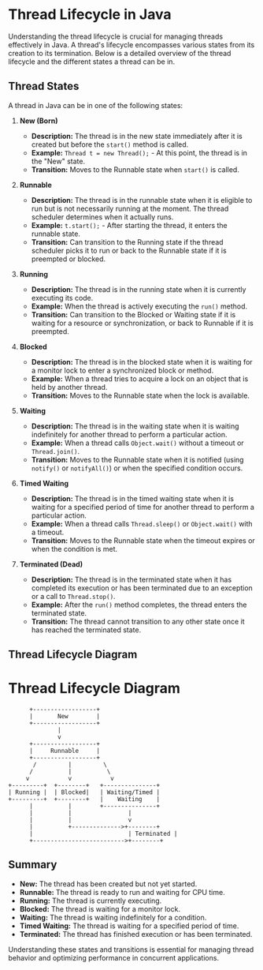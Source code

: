 # Thread Lifecycle in Java

Understanding the thread lifecycle is crucial for managing threads effectively in Java. A thread's lifecycle encompasses various states from its creation to its termination. Below is a detailed overview of the thread lifecycle and the different states a thread can be in.

## Thread States

A thread in Java can be in one of the following states:

1. **New (Born)**
    - **Description:** The thread is in the new state immediately after it is created but before the `start()` method is called.
    - **Example:** `Thread t = new Thread();` - At this point, the thread is in the "New" state.
    - **Transition:** Moves to the Runnable state when `start()` is called.

2. **Runnable**
    - **Description:** The thread is in the runnable state when it is eligible to run but is not necessarily running at the moment. The thread scheduler determines when it actually runs.
    - **Example:** `t.start();` - After starting the thread, it enters the runnable state.
    - **Transition:** Can transition to the Running state if the thread scheduler picks it to run or back to the Runnable state if it is preempted or blocked.

3. **Running**
    - **Description:** The thread is in the running state when it is currently executing its code.
    - **Example:** When the thread is actively executing the `run()` method.
    - **Transition:** Can transition to the Blocked or Waiting state if it is waiting for a resource or synchronization, or back to Runnable if it is preempted.

4. **Blocked**
    - **Description:** The thread is in the blocked state when it is waiting for a monitor lock to enter a synchronized block or method.
    - **Example:** When a thread tries to acquire a lock on an object that is held by another thread.
    - **Transition:** Moves to the Runnable state when the lock is available.

5. **Waiting**
    - **Description:** The thread is in the waiting state when it is waiting indefinitely for another thread to perform a particular action.
    - **Example:** When a thread calls `Object.wait()` without a timeout or `Thread.join()`.
    - **Transition:** Moves to the Runnable state when it is notified (using `notify()` or `notifyAll()`) or when the specified condition occurs.

6. **Timed Waiting**
    - **Description:** The thread is in the timed waiting state when it is waiting for a specified period of time for another thread to perform a particular action.
    - **Example:** When a thread calls `Thread.sleep()` or `Object.wait()` with a timeout.
    - **Transition:** Moves to the Runnable state when the timeout expires or when the condition is met.

7. **Terminated (Dead)**
    - **Description:** The thread is in the terminated state when it has completed its execution or has been terminated due to an exception or a call to `Thread.stop()`.
    - **Example:** After the `run()` method completes, the thread enters the terminated state.
    - **Transition:** The thread cannot transition to any other state once it has reached the terminated state.

## Thread Lifecycle Diagram

# Thread Lifecycle Diagram

```plaintext
      +------------------+
      |       New        |
      +------------------+
              |
              v
      +------------------+
      |     Runnable     |
      +------------------+
       /         |         \
      /          |          \
     v           v           v
+---------+  +--------+   +---------------+
| Running |  | Blocked|   | Waiting/Timed |
+---------+  +--------+   |    Waiting    |
      |          |        +---------------+
      |          |                |
      |          |                v
      |          +-------------->+--------+
      |                           | Terminated |
      +-------------------------->+--------+
```


## Summary

- **New:** The thread has been created but not yet started.
- **Runnable:** The thread is ready to run and waiting for CPU time.
- **Running:** The thread is currently executing.
- **Blocked:** The thread is waiting for a monitor lock.
- **Waiting:** The thread is waiting indefinitely for a condition.
- **Timed Waiting:** The thread is waiting for a specified period of time.
- **Terminated:** The thread has finished execution or has been terminated.

Understanding these states and transitions is essential for managing thread behavior and optimizing performance in concurrent applications.
